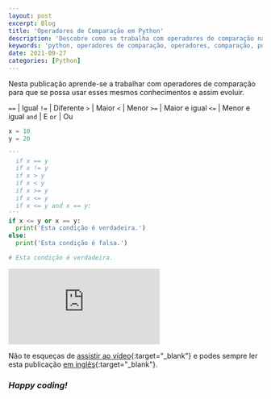 ```yaml
---
layout: post
excerpt: Blog
title: 'Operadores de Comparação em Python'
description: 'Descobre como se trabalha com operadores de comparação na linguagem de programação Python. Obtém respostas às tuas dúvidas com a teoria e os exemplos apresentados.'
keywords: 'python, operadores de comparação, operadores, comparação, publicação'
date: 2021-09-27
categories: [Python]
---
```


Nesta publicação aprende-se a trabalhar com operadores de comparação para que se possa usar esses mesmos conhecimentos e assim evoluir.

`==` | Igual
`!=` | Diferente
`>` | Maior
`<` | Menor
`>=` | Maior e igual
`<=` | Menor e igual
`and` | E
`or` | Ou

```python
x = 10
y = 20

'''
  if x == y
  if x != y
  if x > y
  if x < y
  if x >= y
  if x <= y
  if x <= y and x == y:
'''
if x <= y or x == y:
  print('Esta condição é verdadeira.')
else:
  print('Esta condição é falsa.')

# Esta condição é verdadeira.
```

<div class="video-container">
  <iframe src="https://www.youtube.com/embed/hlTEpUAu9xg" frameborder="0" allowfullscreen></iframe>
</div>

Não te esqueças de [assistir ao vídeo](https://youtu.be/hlTEpUAu9xg){:target="\_blank"} e podes sempre ler esta publicação [em inglês](https://nelsonsilvadev.com/blog/comparison-operators-in-python/){:target="\_blank"}.

### _Happy coding!_
